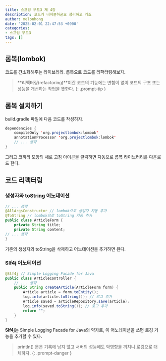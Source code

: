 ```yaml
---
title: 스프링 부트3 제 4장
description: 코드가 너저분하군요 정리하고 가죠
author: melonhong
date: '2025-02-01 22:47:53 +0900'
categories:
- 스프링 부트3
tags: []
---
```

## 롬복(lombok)
코드를 간소화해주는 라이브러리. 롬복으로 코드를 리팩터링해보자.

> **리팩터링(refactoring)**이란 코드의 기능에는 변함이 없이 코드의 구조 또는 성능을 개선하는 작업을 뜻한다.
{: .prompt-tip }


## 롬복 설치하기
build.gradle 파일에 다음 코드를 작성하자.
```java
dependencies {
	compileOnly 'org.projectlombok:lombok'
	annotationProcessor 'org.projectlombok:lombok' 
    // ... 생략
}
```
그리고 코끼리 모양의 새로 고침 아이콘을 클릭하면 자동으로 롬복 라이브러리를 다운로드 한다.


## 코드 리팩터링
### 생성자와 toString 어노테이션
```java
// ... 생략
@AllArgsConstructor // lombok으로 생성자 자동 추가
@ToString // lombok으로 toString 자동 추가
public class ArticleForm {
    private String title;
    private String content;
// ... 생략
}
```
기존의 생성자와 toString을 삭제하고 어노테이션을 추가하면 된다.

### Slf4j 어노테이션
```java
@Slf4j // Simple Logging Facade for Java
public class ArticleController {
    // ... 생략
    public String createArticle(ArticleForm form) {
        Article article = form.toEntity();
        log.info(article.toString()); // 로그 추가
        Article saved = articleRepository.save(article);
        log.info(saved.toString()); // 로그 추가
        return "";
    }
}
```
**Slf4j**는 Simple Logging Facade for Java의 약자로, 이 어노테이션을 쓰면 로깅 기능을 추가할 수 있다.

> println() 문은 기록에 남지 않고 서버의 성능에도 악영향을 끼치니 로깅으로 대체하자.
{: .prompt-danger }